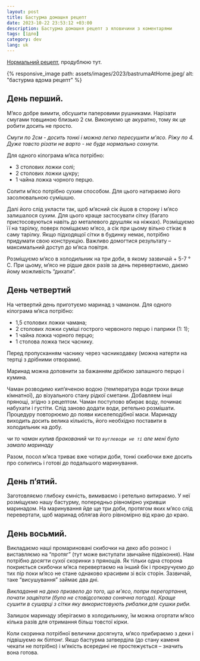 ```yaml
---
layout: post
title: Бастурма домашня рецепт
date: 2023-10-22 23:53:12 +03:00
description: Бастурма домашня рецепт з яловичини з коментарями
tags: [їдло]
category: dev
lang: uk
---
```

[Нормальний рецепт](https://etnosoft.com.ua/blank/basturma-z-yalovychyny-yak-prygotuvaty-basturmu-v-domashnih-umovah-shvydkyj-retsept/), продублюю тут.

{% responsive_image path: assets/images/2023/bastrumaAtHome.jpeg/ alt: "бастурма вдома рецепт" %}

## День перший.
М’ясо добре вимити, обсушити паперовими рушниками. Нарізати смугами товщиною близько 2 см. Виконуємо це акуратно, тому як це робити досить не просто.

_Смуги по 2см - досить тонкі і можна легко пересушити м'ясо. Ріжу по 4. Дуже товсто різати не варто - не буде нормально сохнути._ 

Для одного кілограма м’яса потрібно:

* 3 столових ложки солі;
* 2 столових ложки цукру;
* 1 чайна ложка чорного перцю.

Солити м’ясо потрібно сухим способом. Для цього натираємо його засолювальною сумішшю.

Далі його слід укласти так, щоб м’ясний сік йшов в сторону і м’ясо залишалося сухим. Для цього краще застосувати сітку (багато пристосовуються навіть до металевого друшляк на ніжках). Розміщуємо її на тарілку, поверх поміщаємо м’ясо, а сік при цьому вільно стікає в саму тарілку. Якщо підходящої сітки в будинку немає, потрібно придумати свою конструкцію. Важливо домогтися результату – максимальний доступ до м’яса повітря.

Розміщуємо м’ясо в холодильник на три доби, в якому зазвичай + 5-7 ° С. При цьому, м’ясо не рідше двох разів за день перевертаємо, даємо йому  можливість “дихати”.

## День четвертий  
На четвертий день приготуємо маринад з чаманом.
Для одного кілограма м’яса потрібно:

* 1,5 столових ложки чамана;
* 2 столових ложки суміші гострого червоного перцю і паприки (1: 1);
* 1 чайна ложка чорного перцю;
* 1 столова ложка тиск часнику.

Перед пропусканням часнику через часникодавку (можна натерти на тертці з дрібними отворами).

Маринад можна доповнити за бажанням дрібкою запашного перцю і кумина.

Чаман розводимо кип’яченою водою (температура води трохи вище кімнатної), до візуального стану рідкої сметани. Добавляем інші прянощі, згідно з рецептом. Чаман поступово вбирає воду, починає набухати і густіти. Слід заново додати води, ретельно розмішати. Процедуру повторюємо до появи киселеподібної маси. Маринаду виходить досить велика кількість, його необхідно поставити в холодильник на добу.

_чи то чаман купив бракований чи то `вуглеводи не ті` але мені було замало маринаду_

Разом, посол м’яса триває вже чотири доби, тонкі скибочки вже досить про солились і готові до подальшого маринування.

## День п’ятий.
Заготовляємо глибоку ємність, вимиваємо і ретельно витираємо. У неї розміщуємо нашу бастурму, попередньо рівномірно укривши маринадом. На маринування йде ще три доби, протягом яких м’ясо слід перевертати, щоб маринад облягав його рівномірно від краю до краю.

## День восьмий.
Викладаємо наші промариновані скибочки на деко або рознос і виставляємо на “протяг” (тут може виступати звичайне підвіконня). Нам потрібно досягти сухої скоринки з прянощів. Як тільки одна сторона покриється скибочки м’яса перевертаємо на інший бік і прокручуємо до тих пір поки м’ясо не стане однаково красивим зі всіх сторін. Зазвичай, таке “висушування” займає два дні.

_Викладання на деко призвело до того, що м'ясо, попри перегортання, почати зацвітати (була не стовідсоткова сонячна погода).
Краще сушити в сушарці з сітки яку використовують рибалки для сушки риби._

Залишок маринаду зберігаємо в холодильнику, їм можна огортати м’ясо кілька разів для отримання більш товстої кірки.

Коли скоринка потрібної величини досягнута, м’ясо прибираємо з деки і підвішуємо як білтонг. Якщо бастурма затверділа (до стану каменя чекати не потрібно) і м’якість всередині не простежується – значить вона готова.


